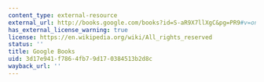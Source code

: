 ```yaml
---
content_type: external-resource
external_url: http://books.google.com/books?id=S-aR9X7llXgC&pg=PR9#v=onepage
has_external_license_warning: true
license: https://en.wikipedia.org/wiki/All_rights_reserved
status: ''
title: Google Books
uid: 3d17e941-f786-4fb7-9d17-0384513b2d8c
wayback_url: ''
---
```

